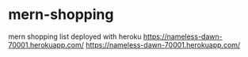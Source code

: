 # mern-shopping
mern shopping list deployed with heroku https://nameless-dawn-70001.herokuapp.com/
https://nameless-dawn-70001.herokuapp.com/
